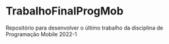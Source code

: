 # TrabalhoFinalProgMob
Repositório para desenvolver o último trabalho da disciplina de Programação Mobile 2022-1
